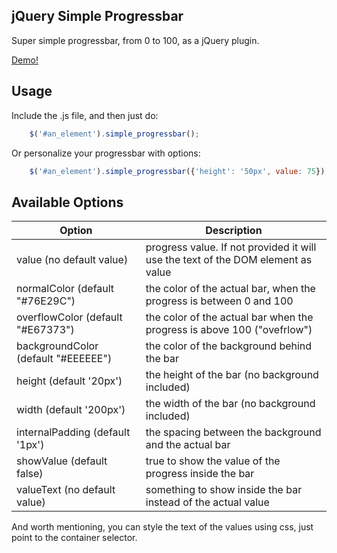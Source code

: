 jQuery Simple Progressbar
-------------------------

Super simple progressbar, from 0 to 100, as a jQuery plugin.

[Demo!](https://rawgit.com/machinalis/jquery_simple_progressbar/master/demo.html)

Usage
-----

Include the .js file, and then just do:

```javascript
    $('#an_element').simple_progressbar();
```

Or personalize your progressbar with options:

```javascript
    $('#an_element').simple_progressbar({'height': '50px', value: 75});
```

Available Options
-----------------


| Option                              | Description                                                                     |
| ----------------------------------- | ------------------------------------------------------------------------------- |
| value (no default value)            | progress value. If not provided it will use the text of the DOM element as value|
| normalColor (default "#76E29C")     | the color of the actual bar, when the progress is between 0 and 100             |
| overflowColor (default "#E67373")   | the color of the actual bar when the progress is above 100 ("ovefrlow")         |
| backgroundColor (default "#EEEEEE") | the color of the background behind the bar                                      |
| height (default '20px')             | the height of the bar (no background included)                                  |
| width (default '200px')             | the width of the bar (no background included)                                   |
| internalPadding (default '1px')     | the spacing between the background and the actual bar                           |
| showValue (default false)           | true to show the value of the progress inside the bar                           |
| valueText (no default value)        | something to show inside the bar instead of the actual value                    |

And worth mentioning, you can style the text of the values using css, just point to the container selector.
